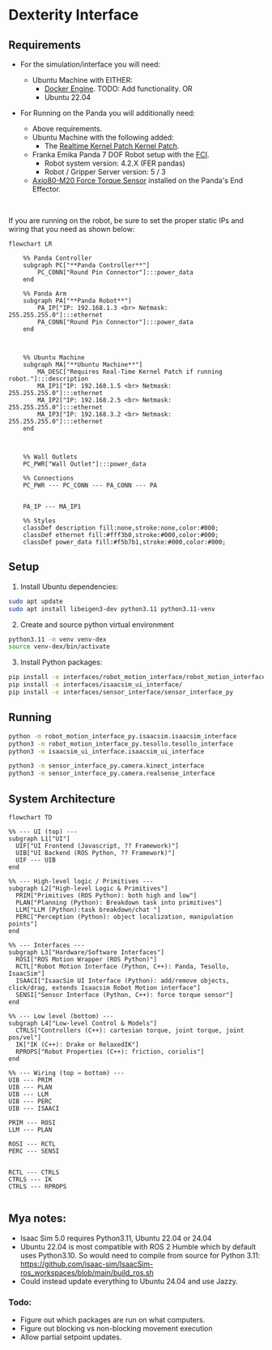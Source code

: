 # Dexterity Interface

## Requirements

* For the simulation/interface you will need:
    * Ubuntu Machine  with EITHER:
        * [Docker Engine](https://docs.docker.com/engine/install/). TODO: Add functionality.
        OR
        * Ubuntu 22.04

* For Running on the Panda you will additionally need:
    * Above requirements.
    * Ubuntu Machine with the following added:
        * The [Realtime Kernel Patch Kernel Patch](https://frankaemika.github.io/docs/installation_linux.html#setting-up-the-real-time-kernel).
    * Franka Emika Panda 7 DOF Robot setup with the [FCI](https://frankaemika.github.io/docs/getting_started.html).
        * Robot system version: 4.2.X (FER pandas)
        * Robot / Gripper Server version: 5 / 3
    * [Axio80-M20 Force Torque Sensor](https://www.ati-ia.com/products/ft/ft_models.aspx?id=Axia80-M20) installed on the Panda's End Effector.



<br>

If you are running on the robot, be sure to set the proper static IPs and wiring that you need as shown below:

```mermaid
flowchart LR

    %% Panda Controller
    subgraph PC["**Panda Controller**"]
        PC_CONN["Round Pin Connector"]:::power_data
    end

    %% Panda Arm
    subgraph PA["**Panda Robot**"]
        PA_IP["IP: 192.168.1.3 <br> Netmask: 255.255.255.0"]:::ethernet
        PA_CONN["Round Pin Connector"]:::power_data
    end



    %% Ubuntu Machine
    subgraph MA["**Ubuntu Machine**"]
        MA_DESC["Requires Real-Time Kernel Patch if running robot."]:::description
        MA_IP1["IP: 192.168.1.5 <br> Netmask: 255.255.255.0"]:::ethernet
        MA_IP2["IP: 192.168.2.5 <br> Netmask: 255.255.255.0"]:::ethernet
        MA_IP3["IP: 192.168.3.2 <br> Netmask: 255.255.255.0"]:::ethernet
    end



    %% Wall Outlets
    PC_PWR["Wall Outlet"]:::power_data

    %% Connections
    PC_PWR --- PC_CONN --- PA_CONN --- PA
    

    PA_IP --- MA_IP1

    %% Styles
    classDef description fill:none,stroke:none,color:#000;
    classDef ethernet fill:#fff3b0,stroke:#000,color:#000;
    classDef power_data fill:#f5b7b1,stroke:#000,color:#000;
```


## Setup
1. Install Ubuntu dependencies:
```bash
sudo apt update
sudo apt install libeigen3-dev python3.11 python3.11-venv
```

2. Create and source python virtual environment
```bash
python3.11 -m venv venv-dex
source venv-dex/bin/activate
```

3. Install Python packages:
```bash
pip install -e interfaces/robot_motion_interface/robot_motion_interface_py
pip install -e interfaces/isaacsim_ui_interface/
pip install -e interfaces/sensor_interface/sensor_interface_py
```

## Running
```bash
python -m robot_motion_interface_py.isaacsim.isaacsim_interface
python3 -m robot_motion_interface_py.tesollo.tesollo_interface
python3 -m isaacsim_ui_interface.isaacsim_ui_interface

python3 -m sensor_interface_py.camera.kinect_interface
python3 -m sensor_interface_py.camera.realsense_interface
```

## System Architecture
```mermaid
flowchart TD

%% --- UI (top) ---
subgraph L1["UI"]
  UIF["UI Frontend (Javascript, ?? Framework)"]
  UIB["UI Backend (ROS Python, ?? Framework)"]
  UIF --- UIB
end

%% --- High-level logic / Primitives ---
subgraph L2["High-level Logic & Primitives"]
  PRIM["Primitives (ROS Python): both high and low"]
  PLAN["Planning (Python): Breakdown task into primitives"]
  LLM["LLM (Python):task breakdown/chat "]
  PERC["Perception (Python): object localization, manipulation points"]
end

%% --- Interfaces ---
subgraph L3["Hardware/Software Interfaces"]
  ROSI["ROS Motion Wrapper (ROS Python)"]
  RCTL["Robot Motion Interface (Python, C++): Panda, Tesollo, IsaacSim"]
  ISAACI["IsaacSim UI Interface (Python): add/remove objects, click/drag, extends Isaacsim Robot Motion interface"]
  SENSI["Sensor Interface (Python, C++): force torque sensor"]
end

%% --- Low level (bottom) ---
subgraph L4["Low-level Control & Models"]
  CTRLS["Controllers (C++): cartesian torque, joint torque, joint pos/vel"]
  IK["IK (C++): Drake or RelaxedIK"]
  RPROPS["Robot Properties (C++): friction, coriolis"]
end

%% --- Wiring (top → bottom) ---
UIB --- PRIM
UIB --- PLAN
UIB --- LLM
UIB --- PERC
UIB --- ISAACI

PRIM --- ROSI
LLM --- PLAN

ROSI --- RCTL
PERC --- SENSI


RCTL --- CTRLS
CTRLS --- IK
CTRLS --- RPROPS


```


## Mya notes:
* Isaac Sim 5.0 requires Python3.11, Ubuntu 22.04 or 24.04
* Ubuntu 22.04 is most compatible with ROS 2 Humble which by default uses Python3.10. So would need to compile from source for Python 3.11: https://github.com/isaac-sim/IsaacSim-ros_workspaces/blob/main/build_ros.sh
* Could instead update everything to Ubuntu 24.04 and use Jazzy.

### Todo:
* Figure out which packages are run on what computers.
* Figure out blocking vs non-blocking movement execution
* Allow partial setpoint updates.